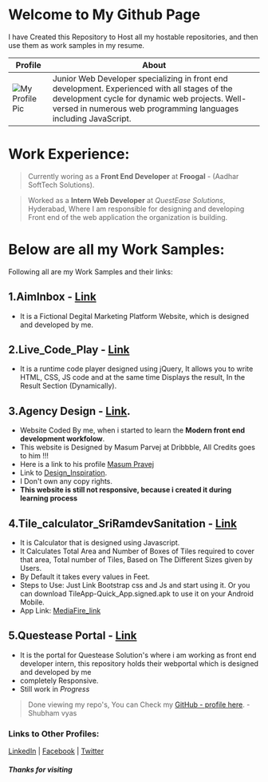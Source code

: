 # **Welcome to My Github Page**

I have Created this Repository to Host all my hostable repositories, and then use them as work samples in my resume.

Profile | About
------------ | -------------
![My Profile Pic](https://avatars0.githubusercontent.com/u/17760046?s=400&u=7907c1d53a10ca9474f6ae6ea98342dfd0f99971&v=4) |  Junior Web Developer specializing in front end development. Experienced with all stages of the development cycle for dynamic web projects. Well-versed in numerous web programming languages including JavaScript.

# Work Experience:
> Currently woring as a **Front End Developer** at **Froogal** - (Aadhar SoftTech Solutions).

> Worked as a **Intern Web Developer** at *QuestEase Solutions*, Hyderabad, Where I am responsible for designing and developing Front end of the web application the organization is building.

# Below are all my Work Samples:
Following all are my Work Samples and their links:

## 1.AimInbox - [Link](https://vyashubhamkumar.github.io/AimInbox/)
* It is a Fictional Degital Marketing Platform Website, which is designed and developed by me.

## 2.Live_Code_Play - [Link](https://vyashubhamkumar.github.io/Live_Code_Play/)
* It is a runtime code player designed using jQuery, It allows you to write HTML, CSS, JS code and at the same time   Displays the result, In the Result Section (Dynamically).

## 3.Agency Design - [Link](https://vyashubhamkumar.github.io/Agency_Design/).
* Website Coded By me, when i started to learn the **Modern front end development workfolow**.
* This website is Designed by Masum Parvej at Dribbble, All Credits goes to him !!!
* Here is a link to his profile [Masum Pravej](https://dribbble.com/masum_parvej)
* Link to [Design_Inspiration](https://dribbble.com/shots/3026375-Creative-Design/attachments/634117).
* I Don't own any copy rights.
* **This website is still not responsive, because i created it during learning process**

## 4.Tile_calculator_SriRamdevSanitation - [Link](https://vyashubhamkumar.github.io/Tile_Calculator/)
* It is Calculator that is designed using Javascript.
* It Calculates Total Area and Number of Boxes of Tiles required to cover that area, Total number of Tiles, Based on The Different Sizes given by Users.
* By Default it takes every values in Feet.
* Steps to Use: Just Link Bootstrap css and Js and start using it. Or you can download TileApp-Quick_App.signed.apk to use it on your Android Mobile.
* App Link: [MediaFire_link ](https://www.mediafire.com/?lcxphlkdj7irnrc)

## 5.Questease Portal - [Link](https://vyashubhamkumar.github.io/Questease_Portal/)

* It is the portal for Questease Solution's where i am working as front end developer intern, this repository holds their webportal which is designed and developed by me
* completely Responsive. 
* Still work in *Progress*


> Done viewing my repo's, You can Check my [GitHub - profile here](https://github.com/vyashubhamkumar). - Shubham vyas

### Links to Other Profiles:
[LinkedIn](https://www.linkedin.com/in/vyas-shubham) | [Facebook](https://www.facebook.com/Shubham.vyas.7739) | [Twitter](https://www.twitter.com/@vyas_sv_)


#### *Thanks for visiting*

